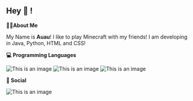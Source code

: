 ## Hey 👋 !

**👨‍💻About Me**

My Name is **Auau**! I like to play Minecraft with my friends! I am developing in Java, Python, HTML and CSS!

**💻 Programming Languages**

![This is an image](https://camo.githubusercontent.com/50faac8ff0a676e90c63e6318cd8bc8e4811e8f649bf529743cac7b84b3ba66b/68747470733a2f2f696d672e736869656c64732e696f2f62616467652f2d4a6176612d3333333333333f7374796c653d666f722d7468652d6261646765266c6f676f3d6a617661)
![This is an image](https://camo.githubusercontent.com/7557357862ba23ecad3ba10ddf7f4f35f243623b1d5c552952bda6648003bc6d/68747470733a2f2f696d672e736869656c64732e696f2f62616467652f2d48544d4c2d3333333333333f7374796c653d666f722d7468652d6261646765266c6f676f3d68746d6c35)
![This is an image](https://camo.githubusercontent.com/05c7fd2839aae03c8fc7bb51df4e66834001ae3bdf05c7adbf83b26c97183659/68747470733a2f2f696d672e736869656c64732e696f2f62616467652f2d4353532d3333333333333f7374796c653d666f722d7468652d6261646765266c6f676f3d63737333)

**💬 Social**

![This is an image](https://camo.githubusercontent.com/1b3ac7b3d7445047d7e686a1de9cc01037c439dd6e876c5fbad0f968633dd4ac/68747470733a2f2f696d672e736869656c64732e696f2f62616467652f2d446973636f72642d3333333333333f7374796c653d666f722d7468652d6261646765266c6f676f3d646973636f7264)

